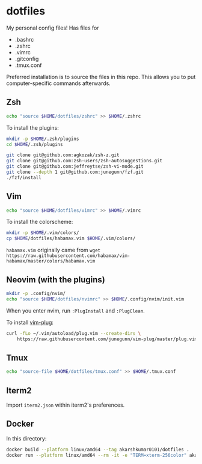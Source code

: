 # dotfiles
My personal config files!
Has files for
- .bashrc
- .zshrc
- .vimrc
- .gitconfig
- .tmux.conf

Preferred installation is to source the files in this repo.
This allows you to put computer-specific commands afterwards.


## Zsh
```bash
echo "source $HOME/dotfiles/zshrc" >> $HOME/.zshrc
```

To install the plugins:
```bash
mkdir -p $HOME/.zsh/plugins
cd $HOME/.zsh/plugins

git clone git@github.com:agkozak/zsh-z.git
git clone git@github.com:zsh-users/zsh-autosuggestions.git
git clone git@github.com:jeffreytse/zsh-vi-mode.git
git clone --depth 1 git@github.com:junegunn/fzf.git
./fzf/install
```

## Vim
```bash
echo "source $HOME/dotfiles/vimrc" >> $HOME/.vimrc
```

To install the colorscheme:
```bash
mkdir -p $HOME/.vim/colors/
cp $HOME/dotfiles/habamax.vim $HOME/.vim/colors/
```
`habamax.vim` originally came from `wget https://raw.githubusercontent.com/habamax/vim-habamax/master/colors/habamax.vim`

## Neovim (with the plugins)
```bash
mkdir -p .config/nvim/
echo "source $HOME/dotfiles/nvimrc" >> $HOME/.config/nvim/init.vim
```
When you enter nvim, run `:PlugInstall` and `:PlugClean`.

To install [vim-plug](https://github.com/junegunn/vim-plug):
```bash
curl -fLo ~/.vim/autoload/plug.vim --create-dirs \
    https://raw.githubusercontent.com/junegunn/vim-plug/master/plug.vim
```

## Tmux
```bash
echo "source-file $HOME/dotfiles/tmux.conf" >> $HOME/.tmux.conf
```

## Iterm2
Import `iterm2.json` within iterm2's preferences.


## Docker
In this directory:
```bash
docker build --platform linux/amd64 --tag akarshkumar0101/dotfiles .
docker run --platform linux/amd64 --rm -it -e "TERM=xterm-256color" akarshkumar0101/dotfiles zsh
```

